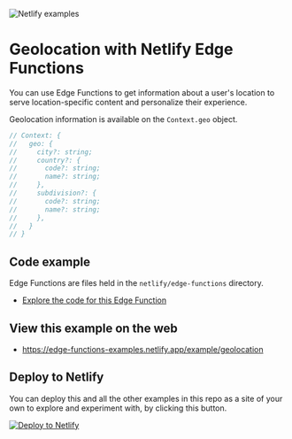 ![Netlify examples](https://user-images.githubusercontent.com/5865/159468750-df1c2783-39b2-40da-9c0f-971f72a7ea3f.png)

# Geolocation with Netlify Edge Functions

You can use Edge Functions to get information about a user's location to serve location-specific content and personalize
their experience.

Geolocation information is available on the `Context.geo` object.

```javascript
// Context: {
//   geo: {
//     city?: string;
//     country?: {
//       code?: string;
//       name?: string;
//     },
//     subdivision?: {
//       code?: string;
//       name?: string;
//     },
//   }
// }
```

## Code example

Edge Functions are files held in the `netlify/edge-functions` directory.

- [Explore the code for this Edge Function](../../netlify/edge-functions/geolocation)

## View this example on the web

- https://edge-functions-examples.netlify.app/example/geolocation

## Deploy to Netlify

You can deploy this and all the other examples in this repo as a site of your own to explore and experiment with, by
clicking this button.

[![Deploy to Netlify](https://www.netlify.com/img/deploy/button.svg)](https://app.netlify.com/start/deploy?repository=https://github.com/netlify/edge-functions-examples)
